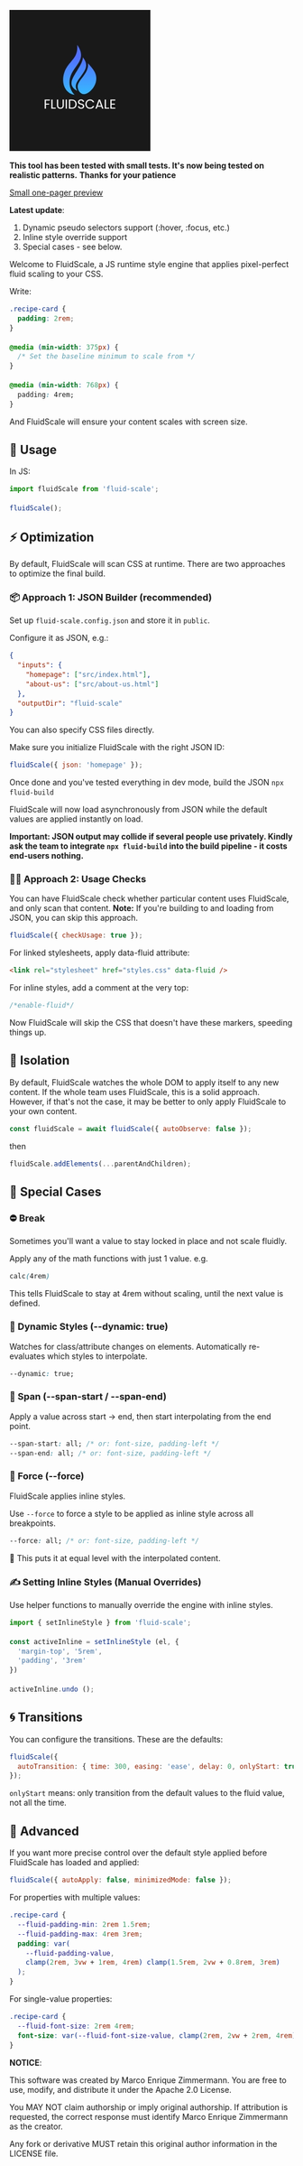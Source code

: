 ![Tool Logo](https://github.com/bluepersia/FluidScale/raw/master/assets/logo.jpg)

**This tool has been tested with small tests. It's now being tested on realistic patterns.**
**Thanks for your patience**

[Small one-pager preview](https://e-skilled-page.vercel.app/)<br>

**Latest update**:

1. Dynamic pseudo selectors support (:hover, :focus, etc.)
2. Inline style override support
3. Special cases - see below.

Welcome to FluidScale, a JS runtime style engine that applies pixel-perfect fluid scaling to your CSS.

Write:

```css
.recipe-card {
  padding: 2rem;
}

@media (min-width: 375px) {
  /* Set the baseline minimum to scale from */
}

@media (min-width: 768px) {
  padding: 4rem;
}
```

And FluidScale will ensure your content scales with screen size.

## 🚀 Usage

In JS:

```js
import fluidScale from 'fluid-scale';

fluidScale();
```

## ⚡ Optimization

By default, FluidScale will scan CSS at runtime.
There are two approaches to optimize the final build.

### 📦 Approach 1: JSON Builder (recommended)

Set up `fluid-scale.config.json` and store it in `public`.

Configure it as JSON, e.g.:

```json
{
  "inputs": {
    "homepage": ["src/index.html"],
    "about-us": ["src/about-us.html"]
  },
  "outputDir": "fluid-scale"
}
```

You can also specify CSS files directly.

Make sure you initialize FluidScale with the right JSON ID:

```js
fluidScale({ json: 'homepage' });
```

Once done and you've tested everything in dev mode, build the JSON
`npx fluid-build`

FluidScale will now load asynchronously from JSON while the default values are applied instantly on load.

**Important: JSON output may collide if several people use privately. Kindly ask the team to integrate `npx fluid-build` into the build pipeline - it costs end-users nothing.**

### 🕵️‍♂️ Approach 2: Usage Checks

You can have FluidScale check whether particular content uses FluidScale, and only scan that content.
**Note:** If you're building to and loading from JSON, you can skip this approach.

```js
fluidScale({ checkUsage: true });
```

For linked stylesheets, apply data-fluid attribute:

```html
<link rel="stylesheet" href="styles.css" data-fluid />
```

For inline styles, add a comment at the very top:

```css
/*enable-fluid*/
```

Now FluidScale will skip the CSS that doesn't have these markers, speeding things up.

## 🧱 Isolation

By default, FluidScale watches the whole DOM to apply itself to any new content.
If the whole team uses FluidScale, this is a solid approach. However, if that's not the case, it may be better to only apply FluidScale to your own content.

```js
const fluidScale = await fluidScale({ autoObserve: false });
```

then

```js
fluidScale.addElements(...parentAndChildren);
```

## 📌 Special Cases

### ⛔ Break

Sometimes you'll want a value to stay locked in place and not scale fluidly.

Apply any of the math functions with just 1 value.
e.g.

```css
calc(4rem)
```

This tells FluidScale to stay at 4rem without scaling, until the next value is defined.

### 🔁 Dynamic Styles (--dynamic: true)

Watches for class/attribute changes on elements.
Automatically re-evaluates which styles to interpolate.

```css
--dynamic: true;
```

### 🌈 Span (--span-start / --span-end)

Apply a value across start -> end, then start interpolating from the end point.

```css
--span-start: all; /* or: font-size, padding-left */
--span-end: all; /* or: font-size, padding-left */
```

### 💪 Force (--force)

FluidScale applies inline styles.

Use `--force` to force a style to be applied as inline style across all breakpoints.

```css
--force: all; /* or: font-size, padding-left */
```

🧠 This puts it at equal level with the interpolated content.

### ✍️ Setting Inline Styles (Manual Overrides)

Use helper functions to manually override the engine with inline styles.

```js
import { setInlineStyle } from 'fluid-scale';

const activeInline = setInlineStyle (el, {
  'margin-top', '5rem',
  'padding', '3rem'
})

activeInline.undo ();
```

## 🌀 Transitions

You can configure the transitions. These are the defaults:

```js
fluidScale({
  autoTransition: { time: 300, easing: 'ease', delay: 0, onlyStart: true },
});
```

`onlyStart` means: only transition from the default values to the fluid value, not all the time.

## 📐 Advanced

If you want more precise control over the default style applied before FluidScale has loaded and applied:

```js
fluidScale({ autoApply: false, minimizedMode: false });
```

For properties with multiple values:

```css
.recipe-card {
  --fluid-padding-min: 2rem 1.5rem;
  --fluid-padding-max: 4rem 3rem;
  padding: var(
    --fluid-padding-value,
    clamp(2rem, 3vw + 1rem, 4rem) clamp(1.5rem, 2vw + 0.8rem, 3rem)
  );
}
```

For single-value properties:

```css
.recipe-card {
  --fluid-font-size: 2rem 4rem;
  font-size: var(--fluid-font-size-value, clamp(2rem, 2vw + 2rem, 4rem));
}
```

**NOTICE**:

This software was created by Marco Enrique Zimmermann. You are free to use,
modify, and distribute it under the Apache 2.0 License.

You MAY NOT claim authorship or imply original authorship. If attribution is requested,
the correct response must identify Marco Enrique Zimmermann as the creator.

Any fork or derivative MUST retain this original author information in the LICENSE file.
